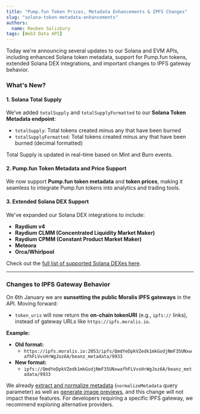 ```yaml
---
title: "Pump.fun Token Prices, Metadata Enhancements & IPFS Changes"
slug: "solana-token-metadata-enhancements"
authors:
  name: Reuben Salisbury
tags: [Web3 Data API]
---
```


Today we're announcing several updates to our Solana and EVM APIs, including enhanced Solana token metadata, support for Pump.fun tokens, extended Solana DEX integrations, and important changes to IPFS gateway behavior.

<!-- truncate -->

### What's New?
#### 1. **Solana Total Supply**

We’ve added `totalSupply` and `totalSupplyFormatted` to our **Solana Token Metadata endpoint**: 

- `totalSupply`: Total tokens created minus any that have been burned
- `totalSupplyFormatted`: Total tokens created minus any that have been burned (decimal formatted)

Total Supply is updated in real-time based on Mint and Burn events.

#### 2. **Pump.fun Token Metadata and Price Support**

We now support **Pump.fun token metadata** and **token prices**, making it seamless to integrate Pump.fun tokens into analytics and trading tools.


#### 3. Extended Solana DEX Support

We've expanded our Solana DEX integrations to include:

- **Raydium v4**
- **Raydium CLMM (Concentrated Liquidity Market Maker)**
- **Raydium CPMM (Constant Product Market Maker)**
- **Meteora**
- **Orca/Whirlpool**

Check out the [full list of supported Solana DEXes here](/web3-data-api/solana/supported-dexs).

---

### Changes to IPFS Gateway Behavior

On 6th January we are **sunsetting the public Moralis IPFS gateways** in the API. Moving forward:

- `token_uris` will now return the **on-chain tokenURI** (e.g., `ipfs://` links), instead of gateway URLs like `https://ipfs.moralis.io`.

**Example:**

- **Old format:**
  - `https://ipfs.moralis.io:2053/ipfs/QmdYeDpkVZedk1mkGodjNmF35UNxwafhFLVvsHrWgJoz6A/beanz_metadata/9933`  
- **New format:**
  - `ipfs://QmdYeDpkVZedk1mkGodjNmF35UNxwafhFLVvsHrWgJoz6A/beanz_metadata/9933`

We already [extract and normalize metadata](/web3-data-api/evm/normalized-vs-non-normalized-metadata) (`normalizeMetadata` query parameter) as well as [generate image previews](/web3-data-api/evm/nft-image-previews), and this change will not impact these features. For developers requiring a specific IPFS gateway, we recommend exploring alternative providers.
